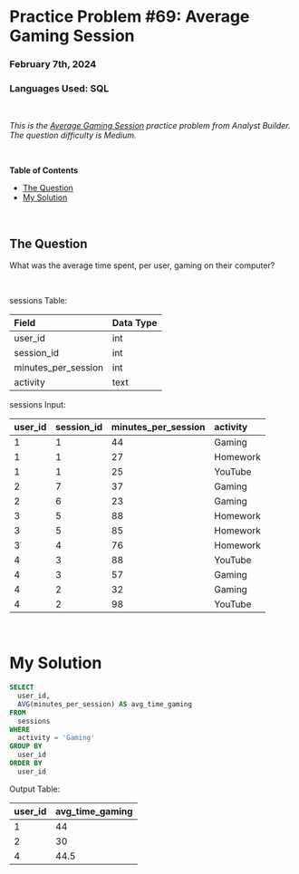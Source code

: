 # **Practice Problem #69: Average Gaming Session**
### February 7th, 2024
### Languages Used: SQL

<br>

*This is the [Average Gaming Session](https://www.analystbuilder.com/questions/average-gaming-session-dyGji) practice problem from Analyst Builder. The question difficulty is Medium.*

<br>

**Table of Contents**

-   [The Question](#the-question)
-   [My Solution](#my-solution)
  
<br>

## The Question

What was the average time spent, per user, gaming on their computer?

<br>

sessions Table:

| Field               | Data Type |
| :------------------ | :-------- |
| user_id             | int       |
| session_id          | int       |
| minutes_per_session | int       |
| activity            | text      |

sessions Input:

| user_id | session_id | minutes_per_session | activity |
| :------ | :--------- | :------------------ | :------- |
| 1       | 1          | 44                  | Gaming   |
| 1       | 1          | 27                  | Homework |
| 1       | 1          | 25                  | YouTube  |
| 2       | 7          | 37                  | Gaming   |
| 2       | 6          | 23                  | Gaming   |
| 3       | 5          | 88                  | Homework |
| 3       | 5          | 85                  | Homework |
| 3       | 4          | 76                  | Homework |
| 4       | 3          | 88                  | YouTube  |
| 4       | 3          | 57                  | Gaming   |
| 4       | 2          | 32                  | Gaming   |
| 4       | 2          | 98                  | YouTube  |

<br>

# My Solution

``` SQL
SELECT 
  user_id,
  AVG(minutes_per_session) AS avg_time_gaming
FROM 
  sessions
WHERE
  activity = 'Gaming'
GROUP BY
  user_id
ORDER BY
  user_id
```

Output Table:

| user_id | avg_time_gaming |
| :------ | :-------------- |
| 1       | 44              |
| 2       | 30              |
| 4       | 44.5            |
